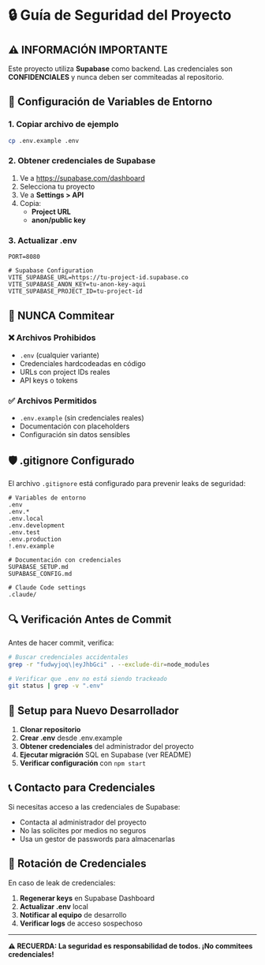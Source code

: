 # 🔒 Guía de Seguridad del Proyecto

## ⚠️ INFORMACIÓN IMPORTANTE

Este proyecto utiliza **Supabase** como backend. Las credenciales son **CONFIDENCIALES** y nunca deben ser commiteadas al repositorio.

## 🔧 Configuración de Variables de Entorno

### **1. Copiar archivo de ejemplo**
```bash
cp .env.example .env
```

### **2. Obtener credenciales de Supabase**
1. Ve a https://supabase.com/dashboard
2. Selecciona tu proyecto
3. Ve a **Settings > API**
4. Copia:
   - **Project URL**
   - **anon/public key**

### **3. Actualizar .env**
```env
PORT=8080

# Supabase Configuration
VITE_SUPABASE_URL=https://tu-project-id.supabase.co
VITE_SUPABASE_ANON_KEY=tu-anon-key-aqui
VITE_SUPABASE_PROJECT_ID=tu-project-id
```

## 🚨 NUNCA Commitear

### **❌ Archivos Prohibidos**
- `.env` (cualquier variante)
- Credenciales hardcodeadas en código
- URLs con project IDs reales
- API keys o tokens

### **✅ Archivos Permitidos**
- `.env.example` (sin credenciales reales)
- Documentación con placeholders
- Configuración sin datos sensibles

## 🛡️ .gitignore Configurado

El archivo `.gitignore` está configurado para prevenir leaks de seguridad:

```gitignore
# Variables de entorno
.env
.env.*
.env.local
.env.development
.env.test
.env.production
!.env.example

# Documentación con credenciales
SUPABASE_SETUP.md
SUPABASE_CONFIG.md

# Claude Code settings
.claude/
```

## 🔍 Verificación Antes de Commit

Antes de hacer commit, verifica:

```bash
# Buscar credenciales accidentales
grep -r "fudwyjoq\|eyJhbGci" . --exclude-dir=node_modules

# Verificar que .env no está siendo trackeado
git status | grep -v ".env"
```

## 🚀 Setup para Nuevo Desarrollador

1. **Clonar repositorio**
2. **Crear .env** desde .env.example
3. **Obtener credenciales** del administrador del proyecto
4. **Ejecutar migración** SQL en Supabase (ver README)
5. **Verificar configuración** con `npm start`

## 📞 Contacto para Credenciales

Si necesitas acceso a las credenciales de Supabase:
- Contacta al administrador del proyecto
- No las solicites por medios no seguros
- Usa un gestor de passwords para almacenarlas

## 🔄 Rotación de Credenciales

En caso de leak de credenciales:
1. **Regenerar keys** en Supabase Dashboard
2. **Actualizar .env** local
3. **Notificar al equipo** de desarrollo
4. **Verificar logs** de acceso sospechoso

---

**⚠️ RECUERDA: La seguridad es responsabilidad de todos. ¡No commitees credenciales!**